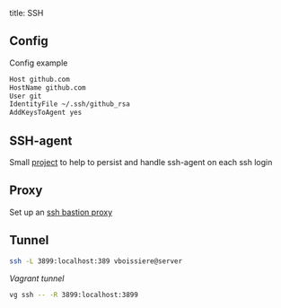 title: SSH

## Config

Config example

```bash
Host github.com
HostName github.com
User git
IdentityFile ~/.ssh/github_rsa
AddKeysToAgent yes
```

## SSH-agent

Small [project](https://github.com/victorboissiere/ssh-agent-setup) to help to persist and handle ssh-agent on each ssh login


## Proxy

Set up an [ssh bastion proxy](https://blog.scottlowe.org/2015/11/21/using-ssh-bastion-host/)

## Tunnel

```bash
ssh -L 3899:localhost:389 vboissiere@server
```

*Vagrant tunnel*

```bash
vg ssh -- -R 3899:localhost:3899
```
